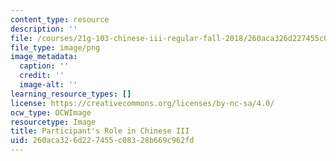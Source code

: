 ```yaml
---
content_type: resource
description: ''
file: /courses/21g-103-chinese-iii-regular-fall-2018/260aca326d227455c08328b669c962fd_RoleOfParticipant.png
file_type: image/png
image_metadata:
  caption: ''
  credit: ''
  image-alt: ''
learning_resource_types: []
license: https://creativecommons.org/licenses/by-nc-sa/4.0/
ocw_type: OCWImage
resourcetype: Image
title: Participant's Role in Chinese III
uid: 260aca32-6d22-7455-c083-28b669c962fd
---
```

